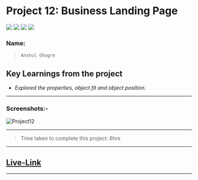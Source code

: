 # Project 12: Business Landing Page

![](https://img.shields.io/badge/HTML-CSS-blue) ![](https://img.shields.io/badge/LCO-iNeuron.ai-lightgrey) ![](https://img.shields.io/badge/Assignment--1-Project--12-success) ![](https://img.shields.io/badge/Full--Stack--Java--Dev-Bootcamp-yellowgreen)

### Name:

> `Anshul Ghogre`

## Key Learnings from the project

- _Explored the properties, object fit and object position._

---

### Screenshots:-

![Project12](./a12.png)

---

> Time taken to complete this project: 6hrs

---

## [Live-Link](https://project-12-business-landing-page1.netlify.app/)

---
